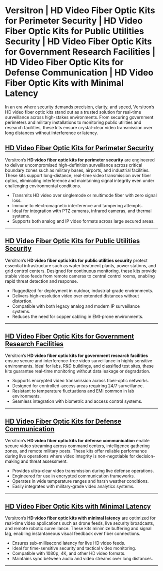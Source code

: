 

# Versitron | HD Video Fiber Optic Kits for Perimeter Security | HD Video Fiber Optic Kits for Public Utilities Security | HD Video Fiber Optic Kits for Government Research Facilities | HD Video Fiber Optic Kits for Defense Communication | HD Video Fiber Optic Kits with Minimal Latency

In an era where security demands precision, clarity, and speed, Versitron’s HD video fiber optic kits stand out as a trusted solution for real-time surveillance across high-stakes environments. From securing government perimeters and military installations to monitoring public utilities and research facilities, these kits ensure crystal-clear video transmission over long distances without interference or latency.
## [HD Video Fiber Optic Kits for Perimeter Security](https://www.versitron.com/products/high-definition-fiber-optic-video-hdcvi-ahd-hdtvi-installation-kit-25)
Versitron’s **HD video fiber optic kits for perimeter security** are engineered to deliver uncompromised high-definition surveillance across critical boundary zones such as military bases, airports, and industrial facilities. These kits support long-distance, real-time video transmission over fiber optics, eliminating interference and maintaining signal integrity even under challenging environmental conditions.

- Transmits HD video over singlemode or multimode fiber with zero signal loss.
- Immune to electromagnetic interference and tampering attempts.
- Ideal for integration with PTZ cameras, infrared cameras, and thermal systems.
- Supports both analog and IP video formats across large secured areas.

---

## [HD Video Fiber Optic Kits for Public Utilities Security](https://www.versitron.com/products/high-definition-fiber-optic-video-hdcvi-ahd-hdtvi-installation-kit-27)
Versitron’s **HD video fiber optic kits for public utilities security** protect essential infrastructure such as water treatment plants, power stations, and grid control centers. Designed for continuous monitoring, these kits provide stable video feeds from remote cameras to central control rooms, enabling rapid threat detection and response.

- Ruggedized for deployment in outdoor, industrial-grade environments.
- Delivers high-resolution video over extended distances without distortion.
- Compatible with both legacy analog and modern IP surveillance systems.
- Reduces the need for copper cabling in EMI-prone environments.

---

## [HD Video Fiber Optic Kits for Government Research Facilities](https://www.versitron.com/products/high-definition-fiber-optic-video-hdcvi-ahd-hdtvi-installation-kit-23)
Versitron’s **HD video fiber optic kits for government research facilities** ensure secure and interference-free video surveillance in highly sensitive environments. Ideal for labs, R&D buildings, and classified test sites, these kits guarantee real-time monitoring without data leakage or degradation.

- Supports encrypted video transmission across fiber-optic networks.
- Designed for controlled-access areas requiring 24/7 surveillance.
- Resistant to temperature fluctuations and EMI common in lab environments.
- Seamless integration with biometric and access control systems.

---

## [HD Video Fiber Optic Kits for Defense Communication](https://www.versitron.com/products/high-definition-fiber-optic-video-hdcvi-ahd-hdtvi-installation-kit-24)
Versitron’s **HD video fiber optic kits for defense communication** enable secure video streaming across command centers, intelligence gathering zones, and remote military posts. These kits offer reliable performance during live operations where video integrity is non-negotiable for decision-making and threat assessment.

- Provides ultra-clear video transmission during live defense operations.
- Engineered for use in encrypted communication frameworks.
- Operates in wide temperature ranges and harsh weather conditions.
- Easily integrates with military-grade video analytics systems.

---

## [HD Video Fiber Optic Kits with Minimal Latency](https://www.versitron.com/products/hdcvitr2a03-high-definition-fiber-optic-video-hdcvi-ahd-hdtvi-installation-kit-7)
Versitron’s **HD video fiber optic kits with minimal latency** are optimized for real-time video applications such as drone feeds, live security broadcasts, and remote robotic surveillance. These kits minimize buffering and signal lag, enabling instantaneous visual feedback over fiber connections.

- Ensures sub-millisecond latency for live HD video feeds.
- Ideal for time-sensitive security and tactical video monitoring.
- Compatible with 1080p, 4K, and other HD video formats.
- Maintains sync between audio and video streams over long distances.

---


